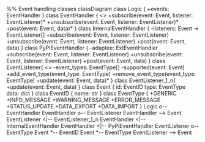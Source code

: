 %% Event handling classes
classDiagram
    class Logic {
        +events: EventHandler
    }
    class EventHandler {
        <<abstract>>
        +subscribe(event: Event, listener: EventListener)*
        +unsubscribe(event: Event, listener: EventListener)*
        +post(event: Event, data)*
    }
    class InternalEventHandler {
        -listeners: Event -> EventListener[]
        +subscribe(event: Event, listener: EventListener)
        +unsubscribe(event: Event, listener: EventListener)
        +post(event: Event, data)
    }
    class PyPiEventHandler {
        -adaptee: ExtEventHandler
        +subscribe(event: Event, listener: EventListener)
        +unsubscribe(event: Event, listener: EventListener)
        +post(event: Event, data)
    }
    class EventListener{
        <<abstract>>
        -event_types: EventType[]
        -supported(event: Event)
        +add_event_type(event_type: EventType)
        +remove_event_type(event_type: EventType)
        +update(event: Event, data)*
    }
    class EventListener_1_n{
        +update(event: Event, data)
    }
    class Event {
        id: EventID
        type: EventType
        data: dict
    }
    class EventID {
        name: str
    }
    class EventType {
        +GENERIC
        +INFO_MESSAGE
        +WARNING_MESSAGE
        +ERROR_MESSAGE
        +STATUS_UPDATE
        +DATA_EXPORT
        +DATA_IMPORT
    }
    Logic o-- EventHandler
    EventHandler o-- EventListener
    EventHandler --> Event
    EventListener <|-- EventListener_1_n
    EventHandler <|-- InternalEventHandler
    EventHandler <|-- PyPiEventHandler
    EventListener o-- EventType
    Event *-- EventID
    Event *-- EventType
    EventListener --> Event
